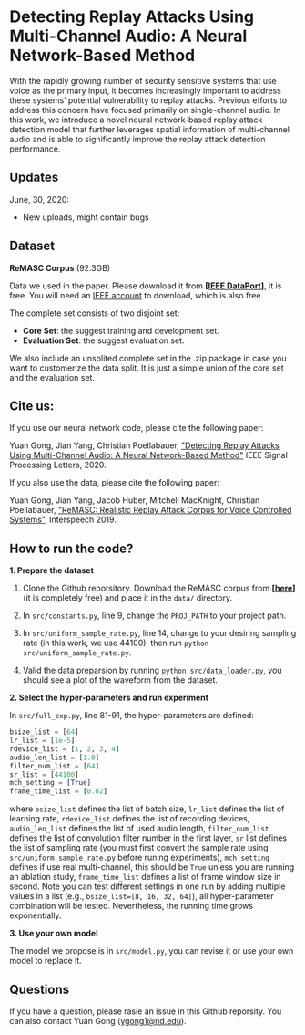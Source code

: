 
# Detecting Replay Attacks Using Multi-Channel Audio: A Neural Network-Based Method

With the rapidly growing number of security sensitive systems that use voice as the primary input, it becomes increasingly important to address these systems’ potential vulnerability to replay attacks. Previous efforts to address this concern have focused primarily on single-channel audio. In this work, we introduce a novel neural network-based replay attack detection model that further leverages spatial information of multi-channel audio and is able to significantly improve the replay attack detection performance.

## Updates
June, 30, 2020:
- New uploads, might contain bugs

## Dataset
**ReMASC Corpus** (92.3GB)

Data we used in the paper. Please download it from **\[[IEEE DataPort](https://ieee-dataport.org/open-access/remasc-realistic-replay-attack-corpus-voice-controlled-systems)]**,  it is free. You will need an [IEEE account](https://ieee-dataport.org/faq/how-do-i-access-dataset-ieee-dataport) to download, which is also free.

The complete set consists of two disjoint set:

- **Core Set**: the suggest training and development set.
- **Evaluation Set**: the suggest evaluation set. 

We also include an unsplited complete set in the .zip package in case you want to customerize the data split. It is just a simple union of the core set and the evaluation set. 


## Cite us:  
If you use our neural network code, please cite the following paper:

Yuan Gong, Jian Yang, Christian Poellabauer, ["Detecting Replay Attacks Using Multi-Channel Audio: A Neural Network-Based Method"](https://arxiv.org/abs/2003.08225)  IEEE Signal Processing Letters, 2020.

If you also use the data, please cite the following paper:

Yuan Gong, Jian Yang, Jacob Huber, Mitchell MacKnight, Christian Poellabauer, ["ReMASC: Realistic Replay Attack Corpus for Voice Controlled Systems"](https://www.isca-speech.org/archive/Interspeech_2019/abstracts/1541.html), Interspeech 2019.

## How to run the code?

**1. Prepare the dataset**

1) Clone the Github reporsitory. Download the ReMASC corpus from **\[[here](https://ieee-dataport.org/open-access/remasc-realistic-replay-attack-corpus-voice-controlled-systems)]** (it is completely free) and place it in the ``data/`` directory. 

2) In ``src/constants.py``, line 9, change the ``PROJ_PATH`` to your project path.

3) In ``src/uniform_sample_rate.py``, line 14, change to your desiring sampling rate (in this work, we use 44100), then run ``python src/uniform_sample_rate.py``.

4) Valid the data preparsion by running ``python src/data_loader.py``, you should see a plot of the waveform from the dataset.

**2. Select the hyper-parameters and run experiment**

In ``src/full_exp.py``, line 81-91, the hyper-parameters are defined:

```python
bsize_list = [64]
lr_list = [1e-5]
rdevice_list = [1, 2, 3, 4]
audio_len_list = [1.0]
filter_num_list = [64]
sr_list = [44100]
mch_setting = [True]
frame_time_list = [0.02]
```
where ``bsize_list`` defines the list of batch size, ``lr_list`` defines the list of learning rate, ``rdevice_list`` defines the list of recording devices, ``audio_len_list`` defines the list of used audio length, ``filter_num_list`` defines the list of convolution filter number in the first layer, ``sr`` list defines the list of sampling rate (you must first convert the sample rate using ``src/uniform_sample_rate.py`` before runing experiments), ``mch_setting`` defines if use real multi-channel, this should be ``True`` unless you are running an ablation study, ``frame_time_list`` defines a list of frame window size in second. Note you can test different settings in one run by adding multiple values in a list (e.g., ``bsize_list=[8, 16, 32, 64]``), all hyper-parameter combination will be tested. Nevertheless, the running time grows exponentially.

**3. Use your own model**

The model we propose is in ``src/model.py``, you can revise it or use your own model to replace it. 

## Questions

If you have a question, please rasie an issue in this Github reporsity. You can also contact Yuan Gong (ygong1@nd.edu).
